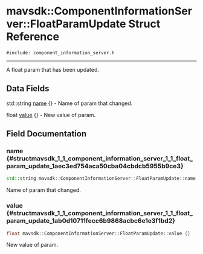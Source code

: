 # mavsdk::ComponentInformationServer::FloatParamUpdate Struct Reference
`#include: component_information_server.h`

----


A float param that has been updated. 


## Data Fields


std::string [name](#structmavsdk_1_1_component_information_server_1_1_float_param_update_1aec3ed754aca50cba04cbdcb5955b9ce3) {} - Name of param that changed.

float [value](#structmavsdk_1_1_component_information_server_1_1_float_param_update_1ab0d10711fecc6b9868acbc6e1e3f1bd2) {} - New value of param.


## Field Documentation


### name {#structmavsdk_1_1_component_information_server_1_1_float_param_update_1aec3ed754aca50cba04cbdcb5955b9ce3}

```cpp
std::string mavsdk::ComponentInformationServer::FloatParamUpdate::name {}
```


Name of param that changed.


### value {#structmavsdk_1_1_component_information_server_1_1_float_param_update_1ab0d10711fecc6b9868acbc6e1e3f1bd2}

```cpp
float mavsdk::ComponentInformationServer::FloatParamUpdate::value {}
```


New value of param.

